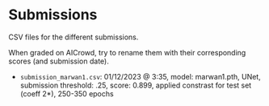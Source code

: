 # Submissions

CSV files for the different submissions.

When graded on AICrowd, try to rename them with their corresponding scores (and submission date).

* `submission_marwan1.csv`: 01/12/2023 @ 3:35, model: marwan1.pth, UNet, submission threshold: .25, score: 0.899, applied constrast for test set (coeff 2*), 250-350 epochs
